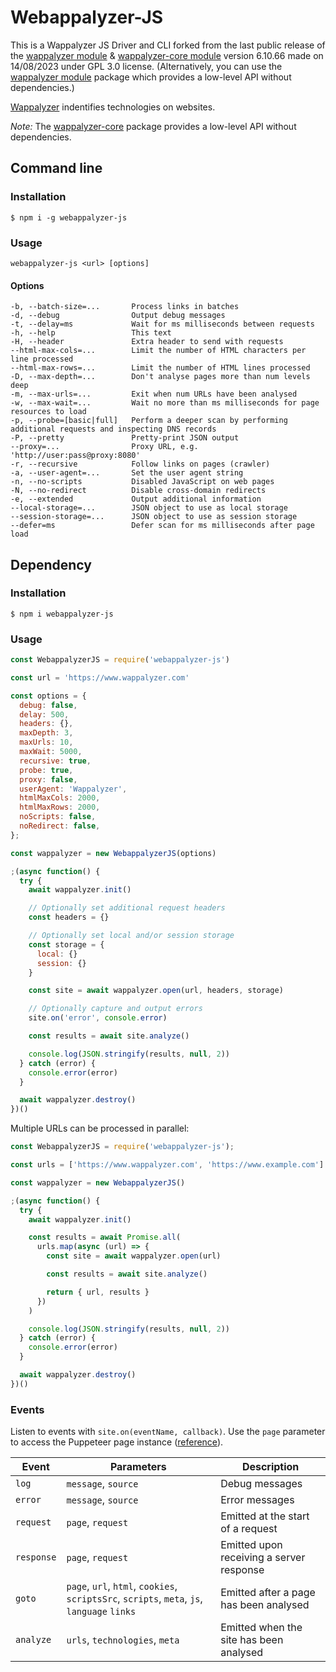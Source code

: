 # Webappalyzer-JS

This is a Wappalyzer JS Driver and CLI forked from the last public release of the
[wappalyzer module](https://www.npmjs.com/package/wappalyzer/v/6.10.66?activeTab=code) & [wappalyzer-core module](https://www.npmjs.com/package/wappalyzer-core/v/6.10.66?activeTab=code) version
6.10.66 made on 14/08/2023 under GPL 3.0 license. (Alternatively, you can use the [wappalyzer module](https://snyk.io/advisor/npm-package/wappalyzer) package which provides a low-level API without dependencies.)

[Wappalyzer](https://www.wappalyzer.com/) indentifies technologies on websites.

*Note:* The [wappalyzer-core](https://www.npmjs.com/package/wappalyzer-core) package provides a low-level API without dependencies.

## Command line

### Installation

```shell
$ npm i -g webappalyzer-js
```

### Usage

```
webappalyzer-js <url> [options]
```

#### Options

```
-b, --batch-size=...       Process links in batches
-d, --debug                Output debug messages
-t, --delay=ms             Wait for ms milliseconds between requests
-h, --help                 This text
-H, --header               Extra header to send with requests
--html-max-cols=...        Limit the number of HTML characters per line processed
--html-max-rows=...        Limit the number of HTML lines processed
-D, --max-depth=...        Don't analyse pages more than num levels deep
-m, --max-urls=...         Exit when num URLs have been analysed
-w, --max-wait=...         Wait no more than ms milliseconds for page resources to load
-p, --probe=[basic|full]   Perform a deeper scan by performing additional requests and inspecting DNS records
-P, --pretty               Pretty-print JSON output
--proxy=...                Proxy URL, e.g. 'http://user:pass@proxy:8080'
-r, --recursive            Follow links on pages (crawler)
-a, --user-agent=...       Set the user agent string
-n, --no-scripts           Disabled JavaScript on web pages
-N, --no-redirect          Disable cross-domain redirects
-e, --extended             Output additional information
--local-storage=...        JSON object to use as local storage
--session-storage=...      JSON object to use as session storage
--defer=ms                 Defer scan for ms milliseconds after page load

```


## Dependency

### Installation

```shell
$ npm i webappalyzer-js
```

### Usage

```javascript
const WebappalyzerJS = require('webappalyzer-js')

const url = 'https://www.wappalyzer.com'

const options = {
  debug: false,
  delay: 500,
  headers: {},
  maxDepth: 3,
  maxUrls: 10,
  maxWait: 5000,
  recursive: true,
  probe: true,
  proxy: false,
  userAgent: 'Wappalyzer',
  htmlMaxCols: 2000,
  htmlMaxRows: 2000,
  noScripts: false,
  noRedirect: false,
};

const wappalyzer = new WebappalyzerJS(options)

;(async function() {
  try {
    await wappalyzer.init()

    // Optionally set additional request headers
    const headers = {}

    // Optionally set local and/or session storage
    const storage = {
      local: {}
      session: {}
    }

    const site = await wappalyzer.open(url, headers, storage)

    // Optionally capture and output errors
    site.on('error', console.error)

    const results = await site.analyze()

    console.log(JSON.stringify(results, null, 2))
  } catch (error) {
    console.error(error)
  }

  await wappalyzer.destroy()
})()
```

Multiple URLs can be processed in parallel:

```javascript
const WebappalyzerJS = require('webappalyzer-js');

const urls = ['https://www.wappalyzer.com', 'https://www.example.com']

const wappalyzer = new WebappalyzerJS()

;(async function() {
  try {
    await wappalyzer.init()

    const results = await Promise.all(
      urls.map(async (url) => {
        const site = await wappalyzer.open(url)

        const results = await site.analyze()

        return { url, results }
      })
    )

    console.log(JSON.stringify(results, null, 2))
  } catch (error) {
    console.error(error)
  }

  await wappalyzer.destroy()
})()
```

### Events

Listen to events with `site.on(eventName, callback)`. Use the `page` parameter to access the Puppeteer page instance ([reference](https://github.com/puppeteer/puppeteer/blob/main/docs/api.md#class-page)).

| Event       | Parameters                     | Description                              |
|-------------|--------------------------------|------------------------------------------|
| `log`       | `message`, `source`            | Debug messages                           |
| `error`     | `message`, `source`            | Error messages                           |
| `request`   | `page`, `request`              | Emitted at the start of a request        |
| `response`  | `page`, `request`              | Emitted upon receiving a server response |
| `goto`      | `page`, `url`, `html`, `cookies`, `scriptsSrc`, `scripts`, `meta`, `js`, `language` `links` | Emitted after a page has been analysed |
| `analyze`   | `urls`, `technologies`, `meta` | Emitted when the site has been analysed |
